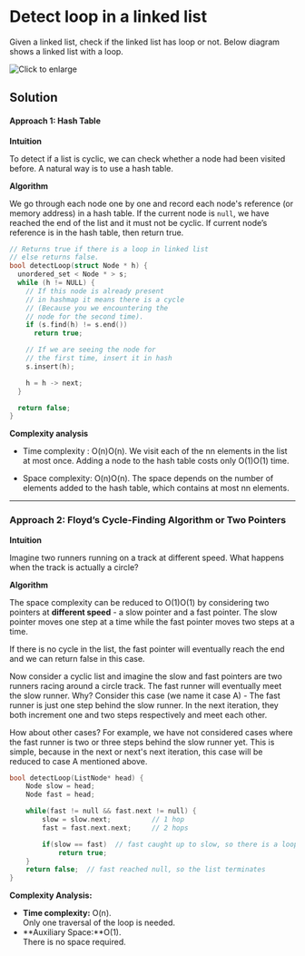 # Detect loop in a linked list

Given a linked list, check if the linked list has loop or not. Below diagram shows a linked list with a loop.  

![](https://www.geeksforgeeks.org/wp-content/uploads/2009/04/Linked-List-Loop.gif "Click to enlarge")
## Solution

#### Approach 1: Hash Table

**Intuition**

To detect if a list is cyclic, we can check whether a node had been visited before. A natural way is to use a hash table.

**Algorithm**

We go through each node one by one and record each node's reference (or memory address) in a hash table. If the current node is  `null`, we have reached the end of the list and it must not be cyclic. If current node’s reference is in the hash table, then return true.
```c++
// Returns true if there is a loop in linked list
// else returns false.
bool detectLoop(struct Node * h) {
  unordered_set < Node * > s;
  while (h != NULL) {
    // If this node is already present
    // in hashmap it means there is a cycle
    // (Because you we encountering the
    // node for the second time).
    if (s.find(h) != s.end())
      return true;

    // If we are seeing the node for
    // the first time, insert it in hash
    s.insert(h);

    h = h -> next;
  }

  return false;
}
```
**Complexity analysis**

-   Time complexity :  O(n)O(n). We visit each of the  nn  elements in the list at most once. Adding a node to the hash table costs only  O(1)O(1)  time.
    
-   Space complexity:  O(n)O(n). The space depends on the number of elements added to the hash table, which contains at most  nn  elements.
***
### Approach 2: Floyd’s Cycle-Finding Algorithm or Two Pointers

**Intuition**

Imagine two runners running on a track at different speed. What happens when the track is actually a circle?

**Algorithm**

The space complexity can be reduced to  O(1)O(1)  by considering two pointers at  **different speed**  - a slow pointer and a fast pointer. The slow pointer moves one step at a time while the fast pointer moves two steps at a time.

If there is no cycle in the list, the fast pointer will eventually reach the end and we can return false in this case.

Now consider a cyclic list and imagine the slow and fast pointers are two runners racing around a circle track. The fast runner will eventually meet the slow runner. Why? Consider this case (we name it case A) - The fast runner is just one step behind the slow runner. In the next iteration, they both increment one and two steps respectively and meet each other.

How about other cases? For example, we have not considered cases where the fast runner is two or three steps behind the slow runner yet. This is simple, because in the next or next's next iteration, this case will be reduced to case A mentioned above.
```c++
bool detectLoop(ListNode* head) {
    Node slow = head;
    Node fast = head;

    while(fast != null && fast.next != null) {
        slow = slow.next;          // 1 hop
        fast = fast.next.next;     // 2 hops 

        if(slow == fast)  // fast caught up to slow, so there is a loop
            return true;
    }
    return false;  // fast reached null, so the list terminates
}
```


**Complexity Analysis:**

-   **Time complexity:**  O(n).  
    Only one traversal of the loop is needed.
-   **Auxiliary Space:**O(1).  
    There is no space required.
